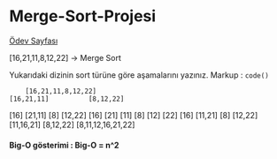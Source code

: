 # Merge-Sort-Projesi

[Ödev Sayfası](https://app.patika.dev/courses/veri-yapilari-ve-algoritmalar/merge-sort-proje)

[16,21,11,8,12,22] -> Merge Sort

Yukarıdaki dizinin sort türüne göre aşamalarını yazınız.
Markup :  `code()`

        [16,21,11,8,12,22]
    [16,21,11]          [8,12,22]
[16]   [21,11]        [8]  [12,22]
[16]   [21] [11]      [8]  [12] [22]
[16]   [11,21]        [8]  [12,22]
    [11,16,21]          [8,12,22]
        [8,11,12,16,21,22]

#### Big-O gösterimi : Big-O = n^2
